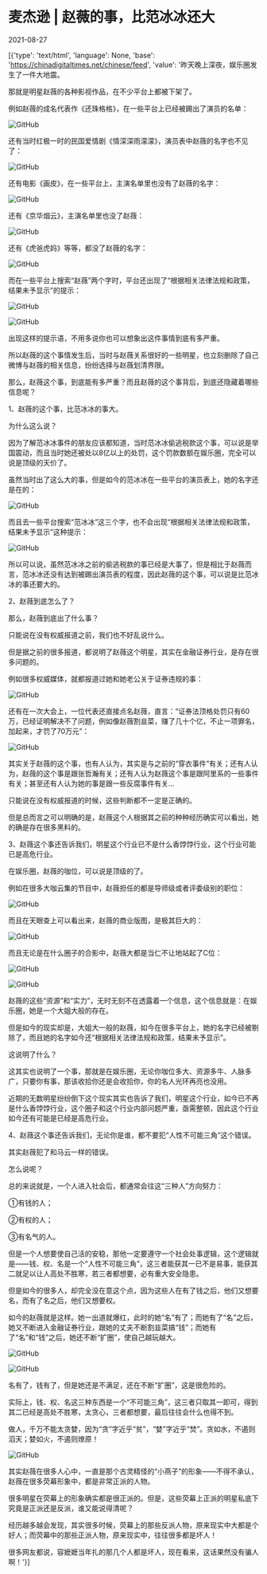 # 麦杰逊 | 赵薇的事，比范冰冰还大

2021-08-27

[{'type': 'text/html', 'language': None, 'base': 'https://chinadigitaltimes.net/chinese/feed', 'value': '昨天晚上深夜，娱乐圈发生了一件大地震。

那就是明星赵薇的各种影视作品，在不少平台上都被下架了。

例如赵薇的成名代表作《还珠格格》，在一些平台上已经被踢出了演员的名单：

![GitHub](https://chinadigitaltimes.net/chinese/files/2021/08/post-670040-61286bcd3ae57.png)

还有当时红极一时的民国爱情剧《情深深雨濛濛》，演员表中赵薇的名字也不见了：

![GitHub](https://chinadigitaltimes.net/chinese/files/2021/08/post-670040-61286bd107258.png)

还有电影《画皮》，在一些平台上，主演名单里也没有了赵薇的名字：

![GitHub](https://chinadigitaltimes.net/chinese/files/2021/08/post-670040-61286bd3c103b.png)

还有《京华烟云》，主演名单里也没了赵薇：

![GitHub](https://chinadigitaltimes.net/chinese/files/2021/08/post-670040-61286bd674a4e.png)

还有《虎爸虎妈》等等，都没了赵薇的名字：

![GitHub](https://chinadigitaltimes.net/chinese/files/2021/08/post-670040-61286bd92a69f.png)

而在一些平台上搜索“赵薇”两个字时，平台还出现了“根据相关法律法规和政策，结果未予显示”的提示：

![GitHub](https://chinadigitaltimes.net/chinese/files/2021/08/post-670040-61286bdb674f0.png)

![GitHub](https://chinadigitaltimes.net/chinese/files/2021/08/post-670040-61286bdda78ce.png)

出现这样的提示语，不用多说你也可以想象出这件事情到底有多严重。

所以赵薇的这个事情发生后，当时与赵薇关系很好的一些明星，也立刻删除了自己微博与赵薇的相关信息，纷纷选择与赵薇划清界限。

那么，赵薇这个事，到底能有多严重？而且赵薇的这个事背后，到底还隐藏着哪些信息呢？

1、赵薇的这个事，比范冰冰的事大。

为什么这么说？

因为了解范冰冰事件的朋友应该都知道，当时范冰冰偷逃税款这个事，可以说是举国震动，而且当时她还被处以8亿以上的处罚，这个罚款数额在娱乐圈，完全可以说是顶级的天价了。

虽然当时出了这么大的事，但是如今的范冰冰在一些平台的演员表上，她的名字还是在的：

![GitHub](https://chinadigitaltimes.net/chinese/files/2021/08/post-670040-61286be0bceaf.png)

而且去一些平台搜索“范冰冰”这三个字，也不会出现“根据相关法律法规和政策，结果未予显示”这种提示：

![GitHub](https://chinadigitaltimes.net/chinese/files/2021/08/post-670040-61286be331186.png)

所以可以说，虽然范冰冰之前的偷逃税款的事已经是大事了，但是相比于赵薇而言，范冰冰还没有达到被踢出演员表的程度，因此赵薇的这个事，可以说是比范冰冰的事还要大的。

2、赵薇到底怎么了？

那么，赵薇到底出了什么事？

只能说在没有权威报道之前，我们也不好乱说什么。

但是据之前的很多报道，都说明了赵薇这个明星，其实在金融证券行业，是存在很多问题的。

例如很多权威媒体，就都报道过她和她老公关于证券违规的事：

![GitHub](https://chinadigitaltimes.net/chinese/files/2021/08/post-670040-61286c6227f34.)

还有在一次大会上，一位代表还直接点名赵薇，直言：“证券法顶格处罚只有60万，已经证明解决不了问题，例如像赵薇割韭菜，赚了几十个亿，不止一项罪名，加起来，才罚了70万元”：

![GitHub](https://chinadigitaltimes.net/chinese/files/2021/08/post-670040-61286c645ef5d.)

其实关于赵薇的这个事，也有人认为，其实是与之前的“穿衣事件”有关；还有人认为，赵薇的这个事是跟张哲瀚有关；还有人认为赵薇这个事是跟阿里系的一些事件有关；甚至还有人认为她的事是跟一些反腐事件有关&#8230;

只能说在没有权威报道的时候，这些判断都不一定是正确的。

但是总而言之可以明确的是，赵薇这个人根据其之前的种种经历确实可以看出，她的确是存在很多黑料的。

3、赵薇这个事还告诉我们，明星这个行业已不是什么香饽饽行业，这个行业可能已是高危行业。

在娱乐圈，赵薇的咖位，可以说是顶级的了。

例如在很多大咖云集的节目中，赵薇担任的都是导师级或者评委级别的职位：

![GitHub](https://chinadigitaltimes.net/chinese/files/2021/08/post-670040-61286c67e5674.png)

而且在天眼查上可以看出来，赵薇的商业版图，是极其巨大的：

![GitHub](https://chinadigitaltimes.net/chinese/files/2021/08/post-670040-61286c6a2a184.png)

而且无论是在什么圈子的合影中，赵薇大都是当仁不让地站起了C位：

![GitHub](https://chinadigitaltimes.net/chinese/files/2021/08/post-670040-61286c6c37a3a.)

![GitHub](https://chinadigitaltimes.net/chinese/files/2021/08/post-670040-61286c6f3c5ac.png)

赵薇的这些“资源”和“实力”，无时无刻不在透露着一个信息，这个信息就是：在娱乐圈，她是一个大姐大般的存在。

但是如今的现实却是，大姐大一般的赵薇，如今在很多平台上，她的名字已经被剔除了，而且她的名字如今还“根据相关法律法规和政策，结果未予显示”。

这说明了什么？

这其实也说明了一个事，那就是在娱乐圈，无论你咖位多大、资源多牛、人脉多广，只要你有事，那该收拾你还是会收拾你，你的名人光环再亮也没用。

近期的无数明星纷纷倒下这个现实其实也告诉了我们，明星这个行业，如今已不再是什么香饽饽行业，这个圈子和这个行业内部问题严重，亟需整顿，因此这个行业如今还有可能是已经是高危行业。

4、赵薇这个事还告诉我们，无论你是谁，都不要犯“人性不可能三角”这个错误。

其实赵薇犯了和马云一样的错误。

怎么说呢？

总的来说就是，一个人进入社会后，都通常会往这“三种人”方向努力：

①有钱的人；

②有权的人；

③有名气的人。

但是一个人想要使自己活的安稳，那他一定要遵守一个社会处事逻辑，这个逻辑就是——钱、权、名是一个“人性不可能三角”，这三者能获其一已不是易事，能获其二就足以让人高处不胜寒，若三者都想要，必有重大安全隐患。

但是如今的很多人，却完全没在意这个点，因为这些人在有了钱之后，他们又想要名，而有了名之后，他们又想要权。

如今的赵薇就是这样。她一出道就爆红，此时的她“名”有了；而她有了“名”之后，她又不断进入金融证券行业，跟她的丈夫不断割韭菜搞“钱”；而她有了“名”和“钱”之后，她还不断“扩圈”，使自己越玩越大。

![GitHub](https://chinadigitaltimes.net/chinese/files/2021/08/post-670040-61286c7216fc4.png)

![GitHub](https://chinadigitaltimes.net/chinese/files/2021/08/post-670040-61286c74f2479.png)

名有了，钱有了，但是她还是不满足，还在不断“扩圈”，这是很危险的。

实际上，钱、权、名这三种东西是一个“不可能三角”，这三者只取其一即可，得到其二已经是高处不胜寒，太贪心，三者都想要，最后往往会什么也得不到。

做人，千万不能太贪婪，因为“贪”字近乎“贫”，“婪”字近乎“焚”。贪如水，不遏则滔天；婪如火，不遏则燎原！

![GitHub](https://chinadigitaltimes.net/chinese/files/2021/08/post-670040-61286c773f6d7.png)

其实赵薇在很多人心中，一直是那个古灵精怪的“小燕子”的形象——不得不承认，赵薇在很多荧幕形象中，都是非常正派的人物。

很多明星在荧幕上的形象确实都是很正派的。但是，这些荧幕上正派的明星私底下究竟是正派还是反派，谁又能说得清呢？

经历越多越会发现，其实很多时候，荧幕上的那些反派人物，原来现实中大都是个好人；而荧幕中的那些正派人物，原来现实中，往往很多都是坏人！

很多网友都说，容嬷嬷当年扎的那几个人都是坏人，现在看来，这话果然没有骗人啊！'}]